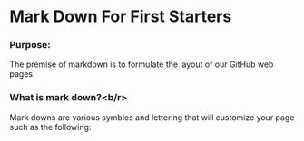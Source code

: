 # Mark Down For First Starters

### Purpose:

The premise of markdown is to formulate the layout of our GitHub web pages.

### What is mark down?<b/r>  
Mark downs are various symbles and lettering that will customize your page such as the following:
